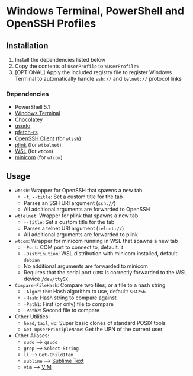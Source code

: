 # Windows Terminal, PowerShell and OpenSSH Profiles
## Installation
1. Install the dependencies listed below
2. Copy the contents of `UserProfile` to `%UserProfile%`
3. [OPTIONAL] Apply the included registry file to register Windows Terminal to automatically handle `ssh://` and `telnet://` protocol links

### Dependencies
- PowerShell 5.1
- [Windows Terminal](https://aka.ms/terminal)
- [Chocolatey](https://chocolatey.org)
- [gsudo](https://github.com/gerardog/gsudo)
- [pfetch-rs](https://github.com/Gobidev/pfetch-rs)
- [OpenSSH Client](https://learn.microsoft.com/en-us/windows-server/administration/openssh/openssh_install_firstuse?tabs=gui#tabpanel_1_gui) (for `wtssh`)
- [plink](https://www.chiark.greenend.org.uk/~sgtatham/putty/latest.html) (for `wttelnet`)
- [WSL](https://learn.microsoft.com/en-us/windows/wsl/install) (for `wtcom`)
- [minicom](https://salsa.debian.org/minicom-team/minicom) (for `wtcom`)

## Usage
- `wtssh`: Wrapper for OpenSSH that spawns a new tab
    - `-t`, `--title`: Set a custom title for the tab
    - Parses an SSH URI argument (`ssh://`)
    - All additional arguments are forwarded to OpenSSH
- `wttelnet`: Wrapper for plink that spawns a new tab
    - `--title`: Set a custom title for the tab
    - Parses a telnet URI argument (`telnet://`)
    - All additional arguments are forwarded to plink
- `wtcom`: Wrapper for minicom running in WSL that spawns a new tab
    - `-Port`: COM port to connect to, default: `4`
    - `-Distribution`: WSL distribution with minicom installed, default: `debian`
    - No additional arguments are forwarded to minicom
    - Requires that the serial port `COMX` is correctly forwarded to the WSL device `/dev/ttySX`
- `Compare-FileHash`: Compare two files, or a file to a hash string
    - `-Algorithm`: Hash algorithm to use, default: `SHA256`
    - `-Hash`: Hash string to compare against
    - `-Path1`: First (or only) file to compare
    - `-Path2`: Second file to compare
- Other Utilities:
    - `head`, `tail`, `wc`: Super basic clones of standard POSIX tools
    - `Get-UpserPrincipleName`: Get the UPN of the current user
- Other Aliases:
    - `sudo` --> `gsudo`
    - `grep` --> `Select-String`
    - `ll` --> `Get-ChildItem`
    - `sublime` --> [Sublime Text](https://www.sublimetext.com/)
    - `vim` --> [VIM](https://www.vim.org/)
